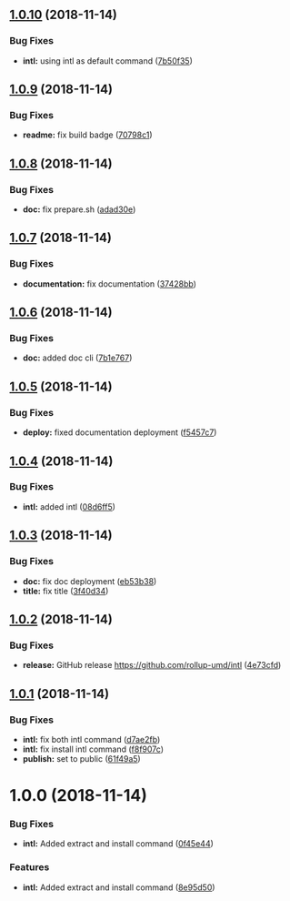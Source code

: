 ## [1.0.10](https://github.com/rollup-umd/intl/compare/v1.0.9...v1.0.10) (2018-11-14)


### Bug Fixes

* **intl:** using intl as default command ([7b50f35](https://github.com/rollup-umd/intl/commit/7b50f35))

## [1.0.9](https://github.com/rollup-umd/intl/compare/v1.0.8...v1.0.9) (2018-11-14)


### Bug Fixes

* **readme:** fix build badge ([70798c1](https://github.com/rollup-umd/intl/commit/70798c1))

## [1.0.8](https://github.com/rollup-umd/intl/compare/v1.0.7...v1.0.8) (2018-11-14)


### Bug Fixes

* **doc:** fix prepare.sh ([adad30e](https://github.com/rollup-umd/intl/commit/adad30e))

## [1.0.7](https://github.com/rollup-umd/intl/compare/v1.0.6...v1.0.7) (2018-11-14)


### Bug Fixes

* **documentation:** fix documentation ([37428bb](https://github.com/rollup-umd/intl/commit/37428bb))

## [1.0.6](https://github.com/rollup-umd/intl/compare/v1.0.5...v1.0.6) (2018-11-14)


### Bug Fixes

* **doc:** added doc cli ([7b1e767](https://github.com/rollup-umd/intl/commit/7b1e767))

## [1.0.5](https://github.com/rollup-umd/intl/compare/v1.0.4...v1.0.5) (2018-11-14)


### Bug Fixes

* **deploy:** fixed documentation deployment ([f5457c7](https://github.com/rollup-umd/intl/commit/f5457c7))

## [1.0.4](https://github.com/rollup-umd/intl/compare/v1.0.3...v1.0.4) (2018-11-14)


### Bug Fixes

* **intl:** added intl ([08d6ff5](https://github.com/rollup-umd/intl/commit/08d6ff5))

## [1.0.3](https://github.com/rollup-umd/intl/compare/v1.0.2...v1.0.3) (2018-11-14)


### Bug Fixes

* **doc:** fix doc deployment ([eb53b38](https://github.com/rollup-umd/intl/commit/eb53b38))
* **title:** fix title ([3f40d34](https://github.com/rollup-umd/intl/commit/3f40d34))

## [1.0.2](https://github.com/rollup-umd/intl/compare/v1.0.1...v1.0.2) (2018-11-14)


### Bug Fixes

* **release:** GitHub release https://github.com/rollup-umd/intl ([4e73cfd](https://github.com/rollup-umd/intl/commit/4e73cfd))

## [1.0.1](https://module.kopaxgroup.com/rollup-umd/rollup-umd-intl/compare/v1.0.0...v1.0.1) (2018-11-14)


### Bug Fixes

* **intl:** fix both intl command ([d7ae2fb](https://module.kopaxgroup.com/rollup-umd/rollup-umd-intl/commit/d7ae2fb))
* **intl:** fix install intl command ([f8f907c](https://module.kopaxgroup.com/rollup-umd/rollup-umd-intl/commit/f8f907c))
* **publish:** set to public ([61f49a5](https://module.kopaxgroup.com/rollup-umd/rollup-umd-intl/commit/61f49a5))

# 1.0.0 (2018-11-14)


### Bug Fixes

* **intl:** Added extract and install command ([0f45e44](https://module.kopaxgroup.com/rollup-umd/rollup-umd-intl/commit/0f45e44))


### Features

* **intl:** Added extract and install command ([8e95d50](https://module.kopaxgroup.com/rollup-umd/rollup-umd-intl/commit/8e95d50))
